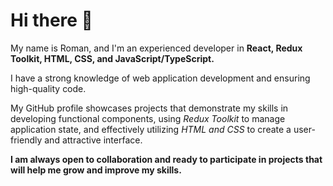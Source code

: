 # Hi there 🫡

My name is Roman, and I'm an experienced developer in **React, Redux Toolkit, HTML, CSS, and JavaScript/TypeScript.**

I have a strong knowledge of web application development and ensuring high-quality code. 

My GitHub profile showcases projects that demonstrate my skills in developing functional components, using *Redux Toolkit* to manage application state, and effectively utilizing *HTML and CSS* to create a user-friendly and attractive interface. 

**I am always open to collaboration and ready to participate in projects that will help me grow and improve my skills.**
